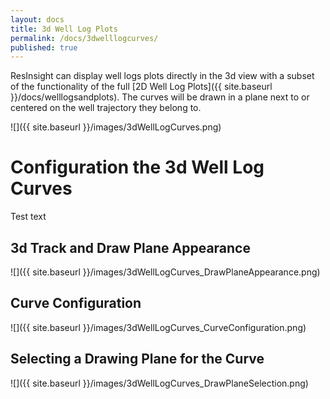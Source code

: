 ```yaml
---
layout: docs
title: 3d Well Log Plots
permalink: /docs/3dwelllogcurves/
published: true
---
```


ResInsight can display well logs plots directly in the 3d view with a subset of the functionality of the full [2D Well Log Plots]({{ site.baseurl }}/docs/welllogsandplots). The curves will be drawn in a plane next to or centered on the well trajectory they belong to.

![]({{ site.baseurl }}/images/3dWellLogCurves.png)

# Configuration the 3d Well Log Curves
Test text

## 3d Track and Draw Plane Appearance
![]({{ site.baseurl }}/images/3dWellLogCurves_DrawPlaneAppearance.png)

## Curve Configuration
![]({{ site.baseurl }}/images/3dWellLogCurves_CurveConfiguration.png)

## Selecting a Drawing Plane for the Curve
![]({{ site.baseurl }}/images/3dWellLogCurves_DrawPlaneSelection.png)
